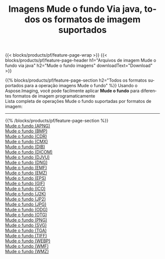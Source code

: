 ﻿---
title: Imagens Mude o fundo Via java, todos os formatos de imagem suportados 
weight: 3920
url: /pt/java/change-background 
lang: pt
langdirlevel: 2
locales: zh-hans,ja,it,ru,de,es,fr,nl,id,lt,pl,pt,vi,tr,ko,zh-hant,ar,hi,th,sv,cs,uk,he
description: Usando Aspose.Imaging, você pode facilmente imagens Mude o fundo Via java
---

{{< blocks/products/pf/feature-page-wrap >}}
{{< blocks/products/pf/feature-page-header h1="Arquivos de imagem Mude o fundo via java" h2="Mude o fundo imagens" downloadText="Download" >}}


{{% blocks/products/pf/feature-page-section  h2="Todos os formatos suportados para a operação imagens Mude o fundo" %}}
Usando o Aspose.Imaging, você pode facilmente aplicar **Mude o fundo** para diferentes formatos de imagem programaticamente
<br/>
Lista completa de operações Mude o fundo suportadas por formatos de imagem:
<hr/>
{{% /blocks/products/pf/feature-page-section %}}
<div class="container-fluid productfamilypage bg-gray">
    <div class="convertypes bg-gray agp-content section">
        <div class="container">
		<div class="row other-converters">
		    <div class='col-md-2 other-converter remove-lp remove-rp'><a href="/imaging/pt/java/change-background/apng" >Mude o fundo (APNG)</a></div><div class='col-md-2 other-converter remove-lp remove-rp'><a href="/imaging/pt/java/change-background/bmp" >Mude o fundo (BMP)</a></div><div class='col-md-2 other-converter remove-lp remove-rp'><a href="/imaging/pt/java/change-background/cdr" >Mude o fundo (CDR)</a></div><div class='col-md-2 other-converter remove-lp remove-rp'><a href="/imaging/pt/java/change-background/cmx" >Mude o fundo (CMX)</a></div><div class='col-md-2 other-converter remove-lp remove-rp'><a href="/imaging/pt/java/change-background/dib" >Mude o fundo (DIB)</a></div><div class='col-md-2 other-converter remove-lp remove-rp'><a href="/imaging/pt/java/change-background/dicom" >Mude o fundo (DICOM)</a></div><div class='col-md-2 other-converter remove-lp remove-rp'><a href="/imaging/pt/java/change-background/djvu" >Mude o fundo (DJVU)</a></div><div class='col-md-2 other-converter remove-lp remove-rp'><a href="/imaging/pt/java/change-background/dng" >Mude o fundo (DNG)</a></div><div class='col-md-2 other-converter remove-lp remove-rp'><a href="/imaging/pt/java/change-background/emf" >Mude o fundo (EMF)</a></div><div class='col-md-2 other-converter remove-lp remove-rp'><a href="/imaging/pt/java/change-background/emz" >Mude o fundo (EMZ)</a></div><div class='col-md-2 other-converter remove-lp remove-rp'><a href="/imaging/pt/java/change-background/eps" >Mude o fundo (EPS)</a></div><div class='col-md-2 other-converter remove-lp remove-rp'><a href="/imaging/pt/java/change-background/gif" >Mude o fundo (GIF)</a></div><div class='col-md-2 other-converter remove-lp remove-rp'><a href="/imaging/pt/java/change-background/ico" >Mude o fundo (ICO)</a></div><div class='col-md-2 other-converter remove-lp remove-rp'><a href="/imaging/pt/java/change-background/j2k" >Mude o fundo (J2K)</a></div><div class='col-md-2 other-converter remove-lp remove-rp'><a href="/imaging/pt/java/change-background/jp2" >Mude o fundo (JP2)</a></div><div class='col-md-2 other-converter remove-lp remove-rp'><a href="/imaging/pt/java/change-background/jpg" >Mude o fundo (JPG)</a></div><div class='col-md-2 other-converter remove-lp remove-rp'><a href="/imaging/pt/java/change-background/odg" >Mude o fundo (ODG)</a></div><div class='col-md-2 other-converter remove-lp remove-rp'><a href="/imaging/pt/java/change-background/otg" >Mude o fundo (OTG)</a></div><div class='col-md-2 other-converter remove-lp remove-rp'><a href="/imaging/pt/java/change-background/png" >Mude o fundo (PNG)</a></div><div class='col-md-2 other-converter remove-lp remove-rp'><a href="/imaging/pt/java/change-background/svg" >Mude o fundo (SVG)</a></div><div class='col-md-2 other-converter remove-lp remove-rp'><a href="/imaging/pt/java/change-background/tga" >Mude o fundo (TGA)</a></div><div class='col-md-2 other-converter remove-lp remove-rp'><a href="/imaging/pt/java/change-background/tiff" >Mude o fundo (TIFF)</a></div><div class='col-md-2 other-converter remove-lp remove-rp'><a href="/imaging/pt/java/change-background/webp" >Mude o fundo (WEBP)</a></div><div class='col-md-2 other-converter remove-lp remove-rp'><a href="/imaging/pt/java/change-background/wmf" >Mude o fundo (WMF)</a></div><div class='col-md-2 other-converter remove-lp remove-rp'><a href="/imaging/pt/java/change-background/wmz" >Mude o fundo (WMZ)</a></div>
                </div>
        </div>
    </div>
</div>
<br/>
